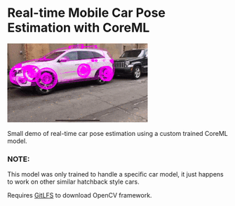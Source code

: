 # Real-time Mobile Car Pose Estimation with CoreML 

![](car.gif)


Small demo of real-time car pose estimation using a custom trained CoreML model. 

### NOTE: 
This model was only trained to handle a specific car model, it just happens to work on other similar hatchback style cars. 

Requires [GitLFS](https://git-lfs.github.com/) to download OpenCV framework.


